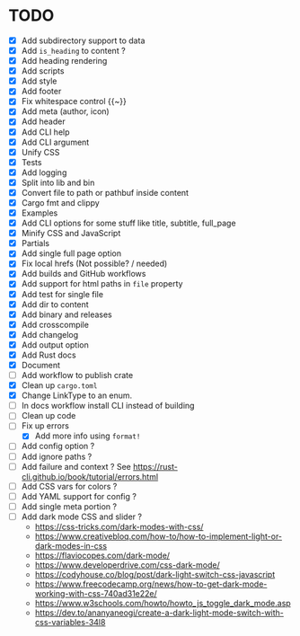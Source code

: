 # TODO

- [x] Add subdirectory support to data
- [x] Add `is_heading` to content ?
- [x] Add heading rendering
- [x] Add scripts
- [x] Add style
- [x] Add footer
- [x] Fix whitespace control {{~}}
- [x] Add meta (author, icon)
- [x] Add header 
- [x] Add CLI help
- [x] Add CLI argument
- [x] Unify CSS
- [x] Tests
- [x] Add logging
- [x] Split into lib and bin
- [x] Convert file to path or pathbuf inside content
- [x] Cargo fmt and clippy
- [x] Examples
- [x] Add CLI options for some stuff like title, subtitle, full_page
- [x] Minify CSS and JavaScript
- [x] Partials 
- [x] Add single full page option 
- [X] Fix local hrefs (Not possible? / needed)
- [x] Add builds and GitHub workflows
- [x] Add support for html paths in `file` property
- [x] Add test for single file
- [x] Add dir to content
- [x] Add binary and releases
- [x] Add crosscompile
- [x] Add changelog
- [x] Add output option 
- [x] Add Rust docs
- [x] Document
- [ ] Add workflow to publish crate
- [x] Clean up `cargo.toml`
- [x] Change LinkType to an enum.
- [ ] In docs workflow install CLI instead of building
- [ ] Clean up code
- [ ] Fix up errors
  - [x] Add more info using `format!`
- [ ] Add config option ?
- [ ] Add ignore paths ?
- [ ] Add failure and context ? See https://rust-cli.github.io/book/tutorial/errors.html
- [ ] Add CSS vars for colors ?
- [ ] Add YAML support for config ?
- [ ] Add single meta portion ?
- [ ] Add dark mode CSS and slider ?
  - https://css-tricks.com/dark-modes-with-css/
  - https://www.creativebloq.com/how-to/how-to-implement-light-or-dark-modes-in-css
  - https://flaviocopes.com/dark-mode/
  - https://www.developerdrive.com/css-dark-mode/
  - https://codyhouse.co/blog/post/dark-light-switch-css-javascript
  - https://www.freecodecamp.org/news/how-to-get-dark-mode-working-with-css-740ad31e22e/
  - https://www.w3schools.com/howto/howto_js_toggle_dark_mode.asp
  - https://dev.to/ananyaneogi/create-a-dark-light-mode-switch-with-css-variables-34l8
